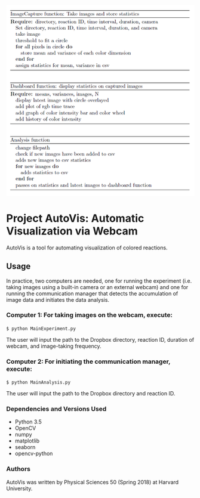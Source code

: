 ![Project Components](ps50algo.png)

# Project AutoVis: Automatic Visualization via Webcam

AutoVis is a tool for automating visualization of colored reactions.

## Usage

In practice, two computers are needed, one for running the experiment (i.e. taking images using a built-in camera or an external webcam) and one for running the communication manager that detects the accumulation of image data and initiates the data analysis.

### Computer 1: For taking images on the webcam, execute:

`$ python MainExperiment.py`

The user will input the path to the Dropbox directory, reaction ID, duration of webcam, and image-taking frequency. 

### Computer 2: For initiating the communication manager, execute:

`$ python MainAnalysis.py`

The user will input the path to the Dropbox directory and reaction ID.

### Dependencies and Versions Used
- Python 3.5
- OpenCV
- numpy
- matplotlib
- seaborn
- opencv-python

### Authors

AutoVis was written by Physical Sciences 50 (Spring 2018) at Harvard University. 

